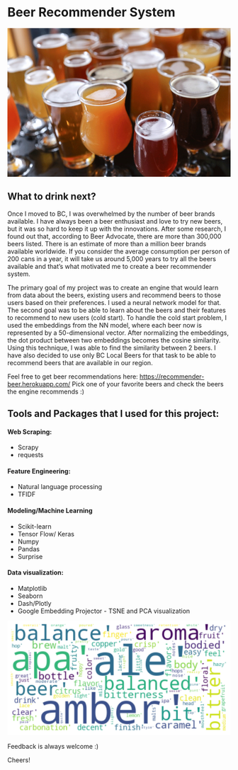 # Beer Recommender System

![Test Image 2](beer_3.jpg)


## What to drink next?

Once I moved to BC, I was overwhelmed by the number of beer brands available. I have always been a beer enthusiast and love to try new beers, but it was so hard to keep it up with the innovations.
After some research, I found out that, according to Beer Advocate, there are more than 300,000 beers listed.  There is an estimate of more than a million beer brands available worldwide. If you consider the average consumption per person of 200 cans in a year, it will take us around 5,000 years to try all the beers available and that’s what motivated me to create a beer recommender system.

The primary goal of my project was to create an engine that would learn from data about the beers, existing users and recommend beers to those users based on their preferences. I used a neural network model for that. 
The second goal was to be able to learn about the beers and their features to recommend to new users (cold start). To handle the cold start problem, I used the embeddings from the NN model, where each beer now is represented by a 50-dimensional vector. After normalizing the embeddings, the dot product between two embeddings becomes the cosine similarity. Using this technique, I was able to find the similarity between 2 beers.  I have also decided to use only BC Local Beers for that task to be able to recommend beers that are available in our region. 

Feel free to get beer recommendations here: https://recommender-beer.herokuapp.com/
Pick one of your favorite beers and check the beers the engine recommends :)



## Tools and Packages that I used for this project:


#### Web Scraping:
* Scrapy
* requests

#### Feature Engineering:
* Natural language processing
* TFIDF

#### Modeling/Machine Learning

* Scikit-learn
* Tensor Flow/ Keras
* Numpy
* Pandas
* Surprise

#### Data visualization:
* Matplotlib
* Seaborn
* Dash/Plotly
* Google Embedding Projector - TSNE and PCA visualization


![Test Image 1](beer_image.png)


Feedback is always welcome :)


Cheers!
